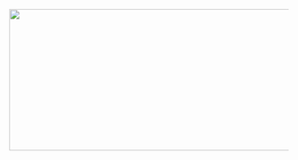 
<div align="center">
  <span><img src="https://github.com/rushmi0/Fenrir-s/assets/120770468/35709d47-ec35-4070-9b55-d682d020507b" height=256 width=512 /></span>
</div>

